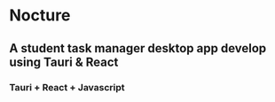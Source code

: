 # Nocture
## A student task manager desktop app develop using Tauri & React
### Tauri + React + Javascript